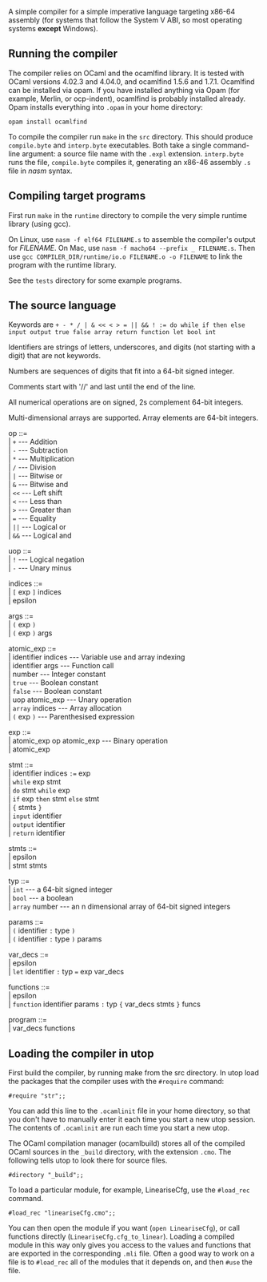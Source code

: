 A simple compiler for a simple imperative language targeting x86-64 assembly
(for systems that follow the System V ABI, so most operating systems **except**
Windows).

Running the compiler
--------------------

The compiler relies on OCaml and the ocamlfind library. It is tested with OCaml
versions 4.02.3 and 4.04.0, and ocamlfind 1.5.6 and 1.7.1. Ocamlfind can be
installed via opam. If you have installed anything via Opam (for example,
Merlin, or ocp-indent), ocamlfind is probably installed already. Opam installs
everything into `.opam` in your home directory:
```
opam install ocamlfind
```

To compile the compiler run `make` in the `src` directory. This should produce
`compile.byte` and `interp.byte` executables. Both take a single command-line
argument: a source file name with the `.expl` extension. `interp.byte` runs the
file, `compile.byte` compiles it, generating an x86-46 assembly `.s` file in
*nasm* syntax.

Compiling target programs
-------------------------

First run `make` in the `runtime` directory to compile the very simple runtime
library (using gcc).

On Linux, use `nasm -f elf64 FILENAME.s` to assemble the compiler's output for
*FILENAME*. On Mac, use `nasm -f macho64 --prefix _ FILENAME.s`. Then use `gcc
COMPILER_DIR/runtime/io.o FILENAME.o -o FILENAME` to link the program with the
runtime library.

See the `tests` directory for some example programs.

The source language
-------------------

Keywords are `+ - * / | & << < > = || && ! := do while if then else input output true false array return function let bool int`

Identifiers are strings of letters, underscores, and digits (not starting with
a digit) that are not keywords.

Numbers are sequences of digits that fit into a 64-bit signed integer.

Comments start with '//' and last until the end of the line.

All numerical operations are on signed, 2s complement 64-bit integers.

Multi-dimensional arrays are supported. Array elements are 64-bit integers.

op ::=  
| `+`  --- Addition  
| `-`  --- Subtraction  
| `*`  --- Multiplication  
| `/`  --- Division  
| `|`  --- Bitwise or  
| `&`  --- Bitwise and  
| `<<` --- Left shift  
| `<`  --- Less than  
| `>`  --- Greater than  
| `=`  --- Equality  
| `||` --- Logical or  
| `&&` --- Logical and

uop ::=  
| `!`  --- Logical negation  
| `-`  --- Unary minus

indices ::=  
| `[` exp `]` indices  
| epsilon

args ::=  
| `(` exp `)`  
| `(` exp `)` args

atomic_exp ::=  
| identifier indices --- Variable use and array indexing  
| identifier args    --- Function call  
| number             --- Integer constant  
| `true`             --- Boolean constant  
| `false`            --- Boolean constant  
| uop atomic_exp     --- Unary operation  
| `array` indices    --- Array allocation  
| `(` exp `)`        --- Parenthesised expression

exp ::=  
| atomic_exp op atomic_exp --- Binary operation  
| atomic_exp

stmt ::=  
| identifier indices `:=` exp  
| `while` exp stmt  
| `do` stmt `while` exp  
| `if` exp `then` stmt `else` stmt  
| `{` stmts `}`  
| `input` identifier  
| `output` identifier  
| `return` identifier

stmts ::=  
| epsilon  
| stmt stmts

typ ::=  
| `int`          --- a 64-bit signed integer  
| `bool`         --- a boolean  
| `array` number --- an n dimensional array of 64-bit signed integers

params ::=  
| `(` identifier `:` type `)`  
|  `(` identifier `:` type `)` params

var_decs ::=  
| epsilon  
| `let` identifier `:` typ `=` exp var_decs

functions ::=  
| epsilon  
| `function` identifier params `:` typ `{` var_decs stmts `}` funcs

program ::=  
| var_decs functions

Loading the compiler in utop
----------------------------

First build the compiler, by running make from the src directory. In utop load
the packages that the compiler uses with the `#require` command:

```
#require "str";;
```

You can add this line to the `.ocamlinit` file in your home directory, so that
you don't have to manually enter it each time you start a new utop session.
The contents of `.ocamlinit` are run each time you start a new utop.

The OCaml compilation manager (ocamlbuild) stores all of the compiled OCaml
sources in the `_build` directory, with the extension `.cmo`. The following
tells utop to look there for source files.
```
#directory "_build";;
```

To load a particular module, for example, LineariseCfg, use the `#load_rec` command.
```
#load_rec "lineariseCfg.cmo";;
```

You can then open the module if you want (`open LineariseCfg`), or call
functions directly (`LineariseCfg.cfg_to_linear`). Loading a compiled module in
this way only gives you access to the values and functions that are exported in
the corresponding `.mli` file. Often a good way to work on a file is to
`#load_rec` all of the modules that it depends on, and then `#use` the file.
